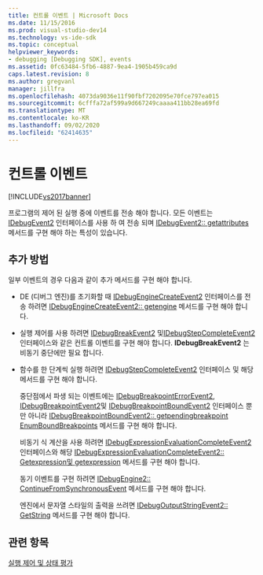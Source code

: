 ```yaml
---
title: 컨트롤 이벤트 | Microsoft Docs
ms.date: 11/15/2016
ms.prod: visual-studio-dev14
ms.technology: vs-ide-sdk
ms.topic: conceptual
helpviewer_keywords:
- debugging [Debugging SDK], events
ms.assetid: 0fc63484-5fb6-4887-9ea4-1905b459ca9d
caps.latest.revision: 8
ms.author: gregvanl
manager: jillfra
ms.openlocfilehash: 4073da9036e11f90fbf7202095e70fce797ea015
ms.sourcegitcommit: 6cfffa72af599a9d667249caaaa411bb28ea69fd
ms.translationtype: MT
ms.contentlocale: ko-KR
ms.lasthandoff: 09/02/2020
ms.locfileid: "62414635"
---
```

# <a name="control-events"></a>컨트롤 이벤트
[!INCLUDE[vs2017banner](../../includes/vs2017banner.md)]

프로그램의 제어 된 실행 중에 이벤트를 전송 해야 합니다. 모든 이벤트는 [IDebugEvent2](../../extensibility/debugger/reference/idebugevent2.md) 인터페이스를 사용 하 여 전송 되며 [IDebugEvent2:: getattributes](../../extensibility/debugger/reference/idebugevent2-getattributes.md) 메서드를 구현 해야 하는 특성이 있습니다.  
  
## <a name="additional-methods"></a>추가 방법  
 일부 이벤트의 경우 다음과 같이 추가 메서드를 구현 해야 합니다.  
  
- DE (디버그 엔진)를 초기화할 때 [IDebugEngineCreateEvent2](../../extensibility/debugger/reference/idebugenginecreateevent2.md) 인터페이스를 전송 하려면 [IDebugEngineCreateEvent2:: getengine](../../extensibility/debugger/reference/idebugenginecreateevent2-getengine.md) 메서드를 구현 해야 합니다.  
  
- 실행 제어를 사용 하려면 [IDebugBreakEvent2](../../extensibility/debugger/reference/idebugbreakevent2.md) 및[IDebugStepCompleteEvent2](../../extensibility/debugger/reference/idebugstepcompleteevent2.md) 인터페이스와 같은 컨트롤 이벤트를 구현 해야 합니다. **IDebugBreakEvent2** 는 비동기 중단에만 필요 합니다.  
  
- 함수를 한 단계씩 실행 하려면 [IDebugStepCompleteEvent2](../../extensibility/debugger/reference/idebugstepcompleteevent2.md) 인터페이스 및 해당 메서드를 구현 해야 합니다.  
  
  중단점에서 파생 되는 이벤트에는 [IDebugBreakpointErrorEvent2](../../extensibility/debugger/reference/idebugbreakpointerrorevent2.md), [IDebugBreakpointEvent2](../../extensibility/debugger/reference/idebugbreakpointevent2.md)및 [IDebugBreakpointBoundEvent2](../../extensibility/debugger/reference/idebugbreakpointboundevent2.md) 인터페이스 뿐만 아니라 [IDebugBreakpointBoundEvent2:: getpendingbreakpoint](../../extensibility/debugger/reference/idebugbreakpointboundevent2-getpendingbreakpoint.md) [EnumBoundBreakpoints](../../extensibility/debugger/reference/idebugbreakpointboundevent2-enumboundbreakpoints.md) 메서드를 구현 해야 합니다.  
  
  비동기 식 계산을 사용 하려면 [IDebugExpressionEvaluationCompleteEvent2](../../extensibility/debugger/reference/idebugexpressionevaluationcompleteevent2.md) 인터페이스와 해당 [IDebugExpressionEvaluationCompleteEvent2:: Getexpression](../../extensibility/debugger/reference/idebugexpressionevaluationcompleteevent2-getexpression.md)[및 getexpression](../../extensibility/debugger/reference/idebugexpressionevaluationcompleteevent2-getresult.md) 메서드를 구현 해야 합니다.  
  
  동기 이벤트를 구현 하려면 [IDebugEngine2:: ContinueFromSynchronousEvent](../../extensibility/debugger/reference/idebugengine2-continuefromsynchronousevent.md) 메서드를 구현 해야 합니다.  
  
  엔진에서 문자열 스타일의 출력을 쓰려면 [IDebugOutputStringEvent2:: GetString](../../extensibility/debugger/reference/idebugoutputstringevent2-getstring.md) 메서드를 구현 해야 합니다.  
  
## <a name="see-also"></a>관련 항목  
 [실행 제어 및 상태 평가](../../extensibility/debugger/execution-control-and-state-evaluation.md)
